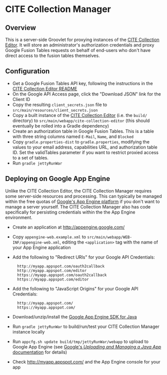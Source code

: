 CITE Collection Manager
=======================

Overview
--------

This is a server-side Groovlet for proxying instances of the [CITE Collection Editor](https://github.com/ryanfb/cite-collection-editor).
It will store an administrator's authorization credentials and proxy Google Fusion Tables
requests on behalf of end-users who don't have direct access to the fusion tables themselves.

Configuration
-------------

* Get a Google Fusion Tables API key, following the instructions in the [CITE Collection Editor README](https://github.com/ryanfb/cite-collection-editor/blob/master/README.md)
* On the Google API Access page, click the "Download JSON" link for the Client ID
* Copy the resulting `client_secrets.json` file to `src/main/resources/client_secrets.json`
* Copy a built instance of the [CITE Collection Editor](https://github.com/ryanfb/cite-collection-editor) (i.e. the `build/` directory) to `src/main/webapp/cite-collection-editor` (this should eventually be rolled into a Gradle dependency)
* Create an authorization table in Google Fusion Tables. This is a table with three string columns named `E-Mail`, `Name`, and `Blocked`
* Copy `gradle.properties-dist` to `gradle.properties`, modifying the values to your email address, capabilities URL, and authorization table ID. Set the validTables parameter if you want to restrict proxied access to a set of tables.
* Run `gradle jettyRunWar`

Deploying on Google App Engine
------------------------------

Unlike the CITE Collection Editor, the CITE Collection Manager requires some server-side resources and processing. This can typically be managed within the free quotas of [Google's App Engine platform](https://cloud.google.com/appengine/docs) if you don't want to manage a server yourself. The CITE Collection Manager also has code specifically for persisting credentials within the the App Engine environment.

* Create an application at <http://appengine.google.com/>
* Copy `appengine-web.example.xml` to `src/main/webapp/WEB-INF/appengine-web.xml`, editing the `<application>` tag with the name of your App Engine application
* Add the following to "Redirect URIs" for your Google API Credentials:

        http://myapp.appspot.com/oauth2callback
        http://myapp.appspot.com/editor
        https://myapp.appspot.com/oauth2callback
        https://myapp.appspot.com/editor

* Add the following to "JavaScript Origins" for your Google API Credentials:

        http://myapp.appspot.com/
        https://myapp.appspot.com/

* Download/unzip/install the [Google App Engine SDK for Java](https://cloud.google.com/appengine/downloads)
* Run `gradle jettyRunWar` to build/run/test your CITE Collection Manager instance locally
* Run `appcfg.sh update build/tmp/jettyRunWar/webapp` to upload to Google App Engine (see [Google's *Uploading and Managing a Java App* documentation](https://cloud.google.com/appengine/docs/java/tools/uploadinganapp) for details)
* Check <http://myapp.appspot.com/> and the App Engine console for your app
